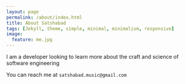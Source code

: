 ```yaml
---
layout: page
permalink: /about/index.html
title: About Satshabad
tags: [Jekyll, theme, simple, minimal, minimalism, responsive]
image:
  feature: me.jpg
---
```


I am a developer looking to learn more about the craft and science of software engineering

You can reach me at `satshabad.music@gmail.com`
